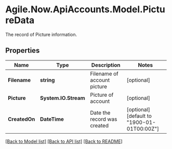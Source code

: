 # Agile.Now.ApiAccounts.Model.PictureData
The record of Picture information.

## Properties

Name | Type | Description | Notes
------------ | ------------- | ------------- | -------------
**Filename** | **string** | Filename of account picture | [optional] 
**Picture** | **System.IO.Stream** | Picture of account | [optional] 
**CreatedOn** | **DateTime** | Date the record was created | [optional] [default to "1900-01-01T00:00Z"]

[[Back to Model list]](../README.md#documentation-for-models) [[Back to API list]](../README.md#documentation-for-api-endpoints) [[Back to README]](../README.md)

